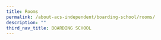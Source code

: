 ```yaml
---
title: Rooms
permalink: /about-acs-independent/boarding-school/rooms/
description: ""
third_nav_title: BOARDING SCHOOL
---
```

